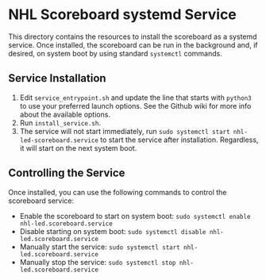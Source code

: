# NHL Scoreboard systemd Service

This directory contains the resources to install the scoreboard as a systemd service.
Once installed, the scoreboard can be run in the background and, if
desired, on system boot by using standard `systemctl` commands.

## Service Installation
1. Edit `service_entrypoint.sh` and update the line that starts with `python3` to
   use your preferred launch options. See the Github wiki for more info about
   the available options.
2. Run `install_service.sh`.
3. The service will not start immediately, run `sudo systemctl start nhl-led-scoreboard.service`
   to start the service after installation. Regardless, it will start on the next system boot.

## Controlling the Service
Once installed, you can use the following commands to control the scoreboard service:

- Enable the scoreboard to start on system boot: `sudo systemctl enable nhl-led.scoreboard.service`
- Disable starting on system boot: `sudo systemctl disable nhl-led.scoreboard.service`
- Manually start the service: `sudo systemctl start nhl-led.scoreboard.service`
- Manually stop the service: `sudo systemctl stop nhl-led.scoreboard.service`